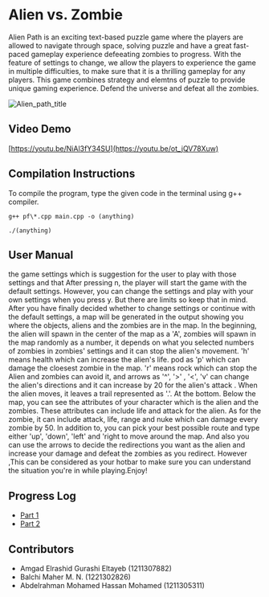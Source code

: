 # Alien vs. Zombie

Alien Path is an exciting text-based puzzle game where the players are allowed to navigate through space, solving puzzle and have a great fast-paced gameplay experience defeeating zombies to progress. With the feature of settings to change, we allow the players to experience the game in multiple difficulties, to make sure that it is a thrilling gameplay for any players. This game combines strategy and elemtns of puzzle to provide unique gaming experience. Defend the universe and defeat all the zombies.

![Alien_path_title](https://i.ibb.co/SsqTFwH/image-2023-02-19-092116439.png "Alien Path")

## Video Demo

 [https://youtu.be/NiAl3fY34SU](https://youtu.be/ot_jQV78Xuw)

## Compilation Instructions

To compile the program, type the given code in the terminal using g++ compiler.

```
g++ pf\*.cpp main.cpp -o (anything)
```
```
./(anything)
```

## User Manual

the game settings which is suggestion for the user to play with those settings and that After pressing n, the player will start the game with the default settings. However, you can change the settings and play with your own settings when you press y. But there are limits so keep that in mind. After you have finally decided whether to change settings or continue with the default settings, a map will be generated in the output showing you where the objects, aliens and the zombies are in the map. In the beginning, the alien will spawn in the center of the map as a 'A', zombies will spawn in the map randomly as a number, it depends on what you selected numbers of zombies in zombies' settings and it can stop the alien's movement. 'h' means health which can increase  the alien's life. pod as 'p' which can damage the cloesest zombie in the map. 'r' means rock which can stop the Alien and zombies can avoid it, and arrows as '^', '>' , '<', 'v' can change the alien's directions and it can increase by 20 for the alien's attack . When the alien moves, it leaves a trail represented as '.'. At the bottom. Below the map, you can see the attributes of your character which is the alien and the zombies. These attributes can include life and attack for the alien. As for the zombie, it can include attack, life, range and nuke which can damage every zombie by 50. In addition to, you can pick your best possible route and type either 'up', 'down', 'left' and 'right to move around the map. And also you can use the arrows to decide the redirections you want as the alien and increase your damage and defeat the zombies as you redirect. However ,This can be considered as your hotbar to make sure you can understand the situation you're in while playing.Enjoy!


## Progress Log

- [Part 1](PART1.md)
- [Part 2](PART2.md)

## Contributors

- Amgad Elrashid Gurashi Eltayeb (1211307882)
- Balchi Maher M.  N. (1221302826)
- Abdelrahman Mohamed Hassan Mohamed (1211305311)

